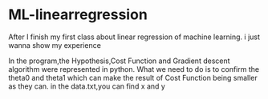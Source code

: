# ML-linearregression
After I finish my first class about linear regression of machine learning. i just wanna show my experience

In the program,the Hypothesis,Cost Function and Gradient descent algorithm were represented in python.
What we need to do is to confirm the theta0 and theta1 which can make the result of Cost Function being smaller as they can.
in the data.txt,you can find x and y
